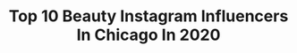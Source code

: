 ---
title: Top 10 Beauty Instagram Influencers In Chicago In 2020
description: >-
  Find top beauty Instagram influencers in Chicago in 2020. Most popular hashtags: #newyear #ootd #portrait #makeup.
platform: Instagram
profiles:
  - username: "bybrittanybrown"
    fullname: >-
      Brittany Brown
    location: "United States"
    followers: 5818
    engagement: 627
    commentsToLikes: 0.122025
    avatar: "https://scontent-lhr8-1.cdninstagram.com/v/t51.2885-19/s320x320/35575236_269258330487655_5733332833905147904_n.jpg?_nc_ht=scontent-lhr8-1.cdninstagram.com&_nc_ohc=kudNylmlxDQAX9dnzNC&oh=4084a7fe529832ffb24240d8384dc58d&oe=5EBB34FF"
    verified: false
    hashtags: "#streetmagazine, #smallblogger, #ootd, #shotzdelight"
  - username: "ivyleaguestyles"
    fullname: >-
      
    location: "United States"
    followers: 251029
    engagement: 339
    commentsToLikes: 0.017709
    avatar: "https://scontent-ams4-1.cdninstagram.com/v/t51.2885-19/s320x320/88254671_1344374932417546_7766460435028508672_n.jpg?_nc_ht=scontent-ams4-1.cdninstagram.com&_nc_ohc=7fhUBtFWq4gAX8LfRx1&oh=c18668cd5d06d47c82e15b7f009fa4cd&oe=5EB7887F"
    verified: false
    hashtags: "#colorwax, #wrath, #savagexcincher, #savagexfentybae"
  - username: "itsdeon"
    fullname: >-
      Deon 𝒯𝐻𝐸 𝓓𝑜𝓁𝓁
    location: "United States"
    followers: 11380
    engagement: 674
    commentsToLikes: 0.094728
    avatar: "https://scontent-ams4-1.cdninstagram.com/v/t51.2885-19/s320x320/90674827_905782849856976_3076476471305306112_n.jpg?_nc_ht=scontent-ams4-1.cdninstagram.com&_nc_ohc=aRQSIZsZQBQAX_z5vi1&oh=438d61b01ceea54ae107e8699a89ecee&oe=5EB8D64B"
    verified: false
    hashtags: "#chicagoblogger, #chicagogrammers, #neutrogenapartner, #dontrushchallenge"
  - username: "skincarebroad_"
    fullname: >-
      Collette
    location: "United States"
    followers: 4181
    engagement: 1209
    commentsToLikes: 0.459297
    avatar: "https://scontent-lhr8-1.cdninstagram.com/v/t51.2885-19/s320x320/83638640_723374691402269_8034346062200176640_n.jpg?_nc_ht=scontent-lhr8-1.cdninstagram.com&_nc_ohc=Yg81xeeJescAX8qUtvu&oh=72a65c78fa4735dbd3bf9aa7cfb2f6b6&oe=5EBC601F"
    verified: false
    hashtags: "#haircareproducts, #ptrcult, #foreo, #shelfiedecor"
  - username: "willrettflowerco"
    fullname: >-
      Kat Willrett
    location: "United States"
    followers: 3525
    engagement: 990
    commentsToLikes: 0.062503
    avatar: "https://scontent-amt2-1.cdninstagram.com/v/t51.2885-19/s320x320/46597164_2509156862457884_5572689976019124224_n.jpg?_nc_ht=scontent-amt2-1.cdninstagram.com&_nc_ohc=UEWoe3RfpZwAX-izhwT&oh=eb0eeadfc8b642436d7a0f3e28987fa9&oe=5EB8C3A4"
    verified: false
    hashtags: "#illinoiswedding, #chicagobride, #chicagoflowers, #farmerflorist"
  - username: "kirstenmiccoli"
    fullname: >-
      Kirsten Miccoli
    location: "United States"
    followers: 14920
    engagement: 414
    commentsToLikes: 0.058781
    avatar: "https://scontent-lhr8-1.cdninstagram.com/v/t51.2885-19/s320x320/81437224_2460896697558856_86161553673420800_n.jpg?_nc_ht=scontent-lhr8-1.cdninstagram.com&_nc_ohc=dxVE2lt7ttwAX8oily6&oh=181ccfabaae85f7b779321fd303df077&oe=5EBB053F"
    verified: false
    hashtags: "#wednesdayvibes, #zachlavine, #surreal, #ritual"
  - username: "patrickdsimmonsphoto"
    fullname: >-
      Patrick D Simmons
    location: "United States"
    followers: 53249
    engagement: 116
    commentsToLikes: 0.267430
    avatar: "https://scontent-lhr8-1.cdninstagram.com/v/t51.2885-19/s320x320/83943223_506243340025401_3206406640827891712_n.jpg?_nc_ht=scontent-lhr8-1.cdninstagram.com&_nc_ohc=0U8EpwAUKOgAX_DnKaa&oh=aa30d670dea0ac1927ff6320e52700db&oe=5EB8F63A"
    verified: false
    hashtags: "#onset, #fashioneditorial, #lifestylephotographer, #siswimsuit"
  - username: "thelivstyle"
    fullname: >-
      Olivia Chan
    location: "United States"
    followers: 25348
    engagement: 319
    commentsToLikes: 0.108546
    avatar: "https://scontent-lhr8-1.cdninstagram.com/v/t51.2885-19/s320x320/42113375_260897291120542_4883332233064087552_n.jpg?_nc_ht=scontent-lhr8-1.cdninstagram.com&_nc_ohc=D9Hesbf58tUAX8TfKf3&oh=106d1534b3188d8c7661b77bc44a7bcd&oe=5EBB31C5"
    verified: false
    hashtags: "#shopthemint, #ootd, #marcfisher, #revolveambassador"
  - username: "paulinanako"
    fullname: >-
      P A U L I N A
    location: "United States"
    followers: 5952
    engagement: 1285
    commentsToLikes: 0.405638
    avatar: "https://instagram.fhan3-3.fna.fbcdn.net/v/t51.2885-19/s320x320/88300280_264043277950285_5852258562775973888_n.jpg?_nc_ht=instagram.fhan3-3.fna.fbcdn.net&_nc_ohc=pSSyHLUYhL4AX_GUWzt&oh=f23eae741a35143e7a21593a9d102408&oe=5EB685CE"
    verified: false
    hashtags: "#lulus, #lulusambassador, #ltkit, #rydel"
  - username: "dawn.tan"
    fullname: >-
      Dawn Tan
    location: "United States"
    followers: 7128
    engagement: 1453
    commentsToLikes: 0.099244
    avatar: "https://scontent-lhr8-1.cdninstagram.com/v/t51.2885-19/s320x320/85015875_200490771329082_1218592155858108416_n.jpg?_nc_ht=scontent-lhr8-1.cdninstagram.com&_nc_ohc=JW6EFxsFn-4AX_kyNYW&oh=a8e7a4efc253b3b0824ae07e7258c663&oe=5EBC01A8"
    verified: false
    hashtags: "#quarantinedatenight, #mybrooklinenstyle, #brooklinen, #ad"
---